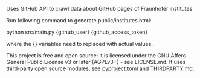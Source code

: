 <!--
© 2023 - 2024 Fraunhofer-Gesellschaft e.V., München

SPDX-License-Identifier: AGPL-3.0-or-later
-->

Uses GitHub API to crawl data about GitHub pages of Fraunhofer institutes.

Run following command to generate public/institutes.html:

python src/main.py {github_user} {github_access_token}

where the {} variables need to replaced with actual values.

This project is free and open source:
it is licensed under the GNU Affero General Public License v3 or later (AGPLv3+) - see LICENSE.md.
It uses third-party open source modules, see pyproject.toml and THIRDPARTY.md.
